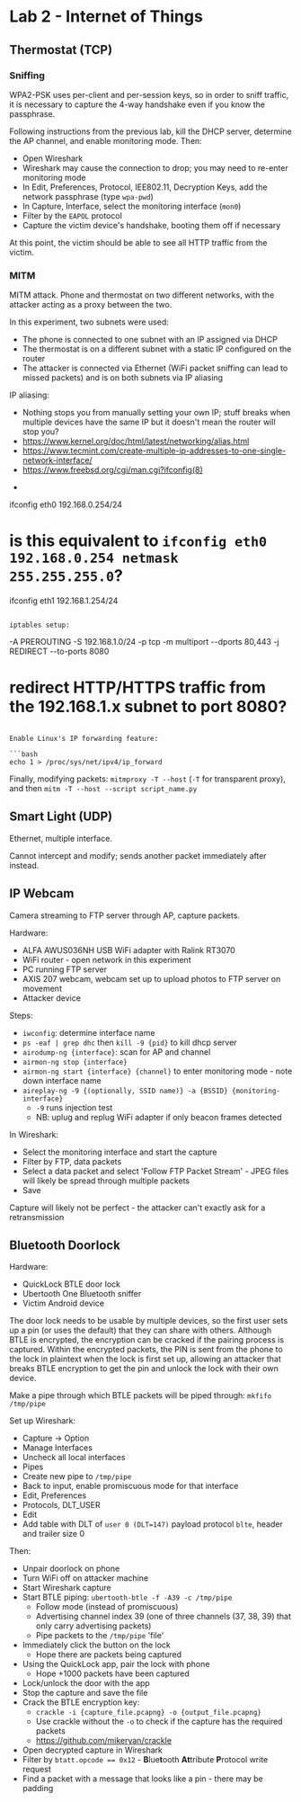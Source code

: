 # Lab 2 - Internet of Things

## Thermostat (TCP)

### Sniffing

WPA2-PSK uses per-client and per-session keys, so in order to sniff traffic, it is necessary to capture the 4-way handshake even if you know the passphrase.

Following instructions from the previous lab, kill the DHCP server, determine the AP channel, and enable monitoring mode. Then:

- Open Wireshark
- Wireshark may cause the connection to drop; you may need to re-enter monitoring mode
- In Edit, Preferences, Protocol, IEE802.11, Decryption Keys, add the network passphrase (type `wpa-pwd`)
- In Capture, Interface, select the monitoring interface (`mon0`)
- Filter by the `EAPOL` protocol
- Capture the victim device's handshake, booting them off if necessary

At this point, the victim should be able to see all HTTP traffic from the victim.

<!--
- wicd network manager, preferences, set wlan name
- Find target network, connect
- ping thermostat
- Monitor mode: airmon-ng start {wlan_name} {channel_number}
- Sudo wireshark
- Wireshark may cause WiFi disconnection. Reconnect to network, restart monitor mode
- capture, interface, mon0
- Start capture
- Edit, Prefernces, protocol, IEE802.11, set WiFi SSID password for decryption
- Capture EAPOL handshake (filter by EAPOL)
- Capture HTTP traffic
-->

### MITM

MITM attack. Phone and thermostat on two different networks, with the attacker acting as a proxy between the two.

In this experiment, two subnets were used:

- The phone is connected to one subnet with an IP assigned via DHCP
- The thermostat is on a different subnet with a static IP configured on the router
- The attacker is connected via Ethernet (WiFi packet sniffing can lead to missed packets) and is on both subnets via IP aliasing

IP aliasing:

- Nothing stops you from manually setting your own IP; stuff breaks when multiple devices have the same IP but it doesn't mean the router will stop you?
- https://www.kernel.org/doc/html/latest/networking/alias.html
- https://www.tecmint.com/create-multiple-ip-addresses-to-one-single-network-interface/
- https://www.freebsd.org/cgi/man.cgi?ifconfig(8)
-  ```bash
  ifconfig eth0 192.168.0.254/24
  # is this equivalent to `ifconfig eth0 192.168.0.254 netmask 255.255.255.0`?
  ifconfig eth1 192.168.1.254/24
  ```

iptables setup:

```
-A PREROUTING -S 192.168.1.0/24 -p tcp -m multiport --dports 80,443 -j REDIRECT --to-ports 8080
# redirect HTTP/HTTPS traffic from the 192.168.1.x subnet to port 8080?
```

Enable Linux's IP forwarding feature:

```bash
echo 1 > /proc/sys/net/ipv4/ip_forward
```

Finally, modifying packets: `mitmproxy -T --host` (`-T` for transparent proxy), and then `mitm -T --host --script script_name.py`

## Smart Light (UDP)

Ethernet, multiple interface.

Cannot intercept and modify; sends another packet immediately after instead.

## IP Webcam

Camera streaming to FTP server through AP, capture packets.

Hardware:

- ALFA AWUS036NH USB WiFi adapter with Ralink RT3070
- WiFi router - open network in this experiment
- PC running FTP server
- AXIS 207 webcam, webcam set up to upload photos to FTP server on movement
- Attacker device

Steps:

- `iwconfig`: determine interface name
- `ps -eaf | grep dhc` then `kill -9 {pid}` to kill dhcp server
- `airodump-ng {interface}`: scan for AP and channel
- `airmon-ng stop {interface}`
- `airmon-ng start {interface} {channel}` to enter monitoring mode - note down interface name
- `aireplay-ng -9 {(optionally, SSID name)} -a {BSSID} {monitoring-interface}`
  - `-9` runs injection test
  - NB: uplug and replug WiFi adapter if only beacon frames detected

In Wireshark:

- Select the monitoring interface and start the capture
- Filter by FTP, data packets
- Select a data packet and select 'Follow FTP Packet Stream' - JPEG files will likely be spread through multiple packets
- Save

Capture will likely not be perfect - the attacker can't exactly ask for a retransmission

## Bluetooth Doorlock

Hardware:

- QuickLock BTLE door lock
- Ubertooth One Bluetooth sniffer
- Victim Android device

The door lock needs to be usable by multiple devices, so the first user sets up a pin (or uses the default) that they can share with others. Although BTLE is encrypted, the encryption can be cracked if the pairing process is captured. Within the encrypted packets, the PIN is sent from the phone to the lock in plaintext when the lock is first set up, allowing an attacker that breaks BTLE encryption to get the pin and unlock the lock with their own device.

Make a pipe through which BTLE packets will be piped through: `mkfifo /tmp/pipe`

Set up Wireshark:

- Capture -> Option
- Manage Interfaces
- Uncheck all local interfaces
- Pipes
- Create new pipe to `/tmp/pipe`
- Back to input, enable promiscuous mode for that interface
- Edit, Preferences
- Protocols, DLT_USER
- Edit
- Add table with DLT of `user 0 (DLT=147)` payload protocol `blte`, header and trailer size 0

Then:

- Unpair doorlock on phone
- Turn WiFi off on attacker machine
- Start Wireshark capture
- Start BTLE piping: `ubertooth-btle -f -A39 -c /tmp/pipe`
  - Follow mode (instead of promiscuous)
  - Advertising channel index 39 (one of three channels (37, 38, 39) that only carry advertising packets)
  - Pipe packets to the `/tmp/pipe` 'file'
- Immediately click the button on the lock
  - Hope there are packets being captured
- Using the QuickLock app, pair the lock with phone
  - Hope +1000 packets have been captured
- Lock/unlock the door with the app
- Stop the capture and save the file
- Crack the BTLE encryption key:
  - `crackle -i {capture_file.pcapng} -o {output_file.pcapng}`
  - Use crackle without the `-o` to check if the capture has the required packets
  - https://github.com/mikeryan/crackle
- Open decrypted capture in Wireshark
- Filter by `btatt.opcode == 0x12` - **B**lue**t**ooth **At**tribute **P**rotocol write request
- Find a packet with a message that looks like a pin - there may be padding

